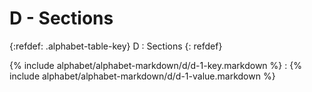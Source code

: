  <div data-role="collapsible" data-inset="false" markdown="1">
 <h1 class="cart-collapsible-div">D - Sections</h1>


{:refdef: .alphabet-table-key}
D
: Sections
{: refdef}

{% include alphabet/alphabet-markdown/d/d-1-key.markdown %}
: {% include alphabet/alphabet-markdown/d/d-1-value.markdown %}


 </div>
